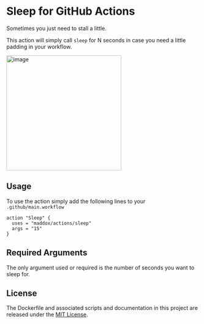 # Sleep for GitHub Actions

Sometimes you just need to stall a little.

This action will simply call `sleep` for N seconds in case you need a little
padding in your workflow.

<img width="300" alt="image" src="https://user-images.githubusercontent.com/260/47250532-ac3b9d80-d3f0-11e8-88af-9215c626da22.png">

## Usage

To use the action simply add the following lines to your `.github/main.workflow`

```
action "Sleep" {
  uses = "maddox/actions/sleep"
  args = "15"
}
```

## Required Arguments

The only argument used or required is the number of seconds you want to sleep for.

## License

The Dockerfile and associated scripts and documentation in this project are released under the [MIT License](LICENSE).
